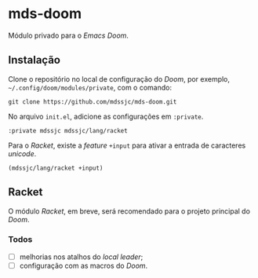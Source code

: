 # mds-doom

Módulo privado para o _Emacs Doom_.

## Instalação

Clone o repositório no local de configuração do _Doom_, por exemplo,
`~/.config/doom/modules/private`, com o comando:

`git clone https://github.com/mdssjc/mds-doom.git`

No arquivo `init.el`, adicione as configurações em `:private`.

`:private
 mdssjc
 mdssjc/lang/racket`

Para o _Racket_, existe a _feature_ `+input` para ativar a entrada de caracteres
_unicode_.

`(mdssjc/lang/racket +input)`

## Racket

O módulo _Racket_, em breve, será recomendado para o projeto principal do _Doom_.

### Todos

- [ ] melhorias nos atalhos do _local leader_;
- [ ] configuração com as macros do _Doom_.
